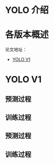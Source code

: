 
# YOLO 介绍

# 各版本概述

论文地址：
- [YOLO V1](https://arxiv.org/pdf/1506.02640.pdf)

# YOLO V1

## 预测过程

## 训练过程

## 预测过程

## 训练过程